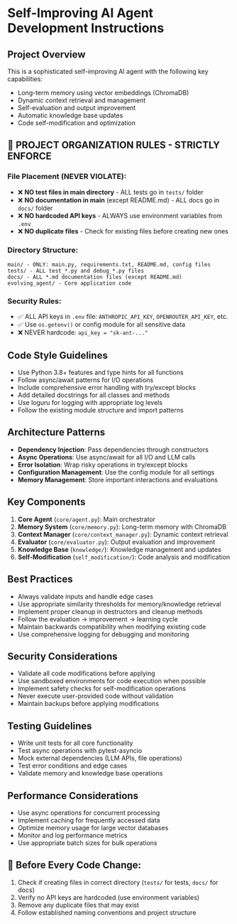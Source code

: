 <!-- Use this file to provide workspace-specific custom instructions to Copilot. For more details, visit https://code.visualstudio.com/docs/copilot/copilot-customization#_use-a-githubcopilotinstructionsmd-file -->

# Self-Improving AI Agent Development Instructions

## Project Overview
This is a sophisticated self-improving AI agent with the following key capabilities:
- Long-term memory using vector embeddings (ChromaDB)
- Dynamic context retrieval and management
- Self-evaluation and output improvement
- Automatic knowledge base updates
- Code self-modification and optimization

## 🚨 **PROJECT ORGANIZATION RULES - STRICTLY ENFORCE**

### **File Placement (NEVER VIOLATE):**
- ❌ **NO test files in main directory** - ALL tests go in `tests/` folder
- ❌ **NO documentation in main** (except README.md) - ALL docs go in `docs/` folder  
- ❌ **NO hardcoded API keys** - ALWAYS use environment variables from `.env`
- ❌ **NO duplicate files** - Check for existing files before creating new ones

### **Directory Structure:**
```
main/ - ONLY: main.py, requirements.txt, README.md, config files
tests/ - ALL test_*.py and debug_*.py files
docs/ - ALL *.md documentation files (except README.md)
evolving_agent/ - Core application code
```

### **Security Rules:**
- ✅ ALL API keys in `.env` file: `ANTHROPIC_API_KEY`, `OPENROUTER_API_KEY`, etc.
- ✅ Use `os.getenv()` or config module for all sensitive data
- ❌ NEVER hardcode: `api_key = "sk-ant-..."` 

## Code Style Guidelines
- Use Python 3.8+ features and type hints for all functions
- Follow async/await patterns for I/O operations
- Include comprehensive error handling with try/except blocks
- Add detailed docstrings for all classes and methods
- Use loguru for logging with appropriate log levels
- Follow the existing module structure and import patterns

## Architecture Patterns
- **Dependency Injection**: Pass dependencies through constructors
- **Async Operations**: Use async/await for all I/O and LLM calls
- **Error Isolation**: Wrap risky operations in try/except blocks
- **Configuration Management**: Use the config module for all settings
- **Memory Management**: Store important interactions and evaluations

## Key Components
1. **Core Agent** (`core/agent.py`): Main orchestrator
2. **Memory System** (`core/memory.py`): Long-term memory with ChromaDB
3. **Context Manager** (`core/context_manager.py`): Dynamic context retrieval
4. **Evaluator** (`core/evaluator.py`): Output evaluation and improvement
5. **Knowledge Base** (`knowledge/`): Knowledge management and updates
6. **Self-Modification** (`self_modification/`): Code analysis and modification

## Best Practices
- Always validate inputs and handle edge cases
- Use appropriate similarity thresholds for memory/knowledge retrieval
- Implement proper cleanup in destructors and cleanup methods
- Follow the evaluation → improvement → learning cycle
- Maintain backwards compatibility when modifying existing code
- Use comprehensive logging for debugging and monitoring

## Security Considerations
- Validate all code modifications before applying
- Use sandboxed environments for code execution when possible
- Implement safety checks for self-modification operations
- Never execute user-provided code without validation
- Maintain backups before applying modifications

## Testing Guidelines
- Write unit tests for all core functionality
- Test async operations with pytest-asyncio
- Mock external dependencies (LLM APIs, file operations)
- Test error conditions and edge cases
- Validate memory and knowledge base operations

## Performance Considerations
- Use async operations for concurrent processing
- Implement caching for frequently accessed data
- Optimize memory usage for large vector databases
- Monitor and log performance metrics
- Use appropriate batch sizes for bulk operations

## 🔄 **Before Every Code Change:**
1. Check if creating files in correct directory (`tests/` for tests, `docs/` for docs)
2. Verify no API keys are hardcoded (use environment variables)
3. Remove any duplicate files that may exist
4. Follow established naming conventions and project structure

